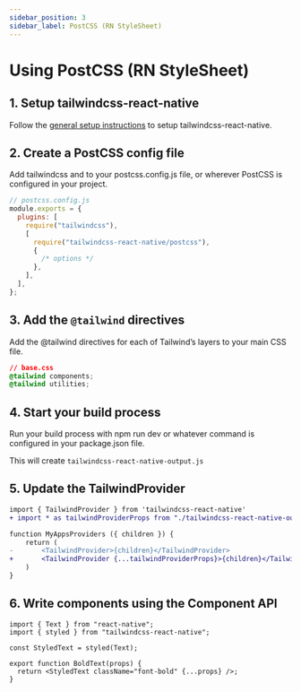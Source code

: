 ```yaml
---
sidebar_position: 3
sidebar_label: PostCSS (RN StyleSheet)
---
```


# Using PostCSS (RN StyleSheet)

## 1. Setup tailwindcss-react-native

Follow the [general setup instructions](../installation.md) to setup tailwindcss-react-native.

## 2. Create a PostCSS config file

Add tailwindcss and to your postcss.config.js file, or wherever PostCSS is configured in your project.

```js
// postcss.config.js
module.exports = {
  plugins: [
    require("tailwindcss"),
    [
      require("tailwindcss-react-native/postcss"),
      {
        /* options */
      },
    ],
  ],
};
```

## 3. Add the `@tailwind` directives

Add the @tailwind directives for each of Tailwind’s layers to your main CSS file.

```css
// base.css
@tailwind components;
@tailwind utilities;
```

## 4. Start your build process

Run your build process with npm run dev or whatever command is configured in your package.json file.

This will create `tailwindcss-react-native-output.js`

## 5. Update the TailwindProvider

```diff
import { TailwindProvider } from 'tailwindcss-react-native'
+ import * as tailwindProviderProps from "./tailwindcss-react-native-output"

function MyAppsProviders ({ children }) {
    return (
-       <TailwindProvider>{children}</TailwindProvider>
+       <TailwindProvider {...tailwindProviderProps}>{children}</TailwindProvider>
    )
}
```

## 6. Write components using the Component API

```tsx
import { Text } from "react-native";
import { styled } from "tailwindcss-react-native";

const StyledText = styled(Text);

export function BoldText(props) {
  return <StyledText className="font-bold" {...props} />;
}
```
